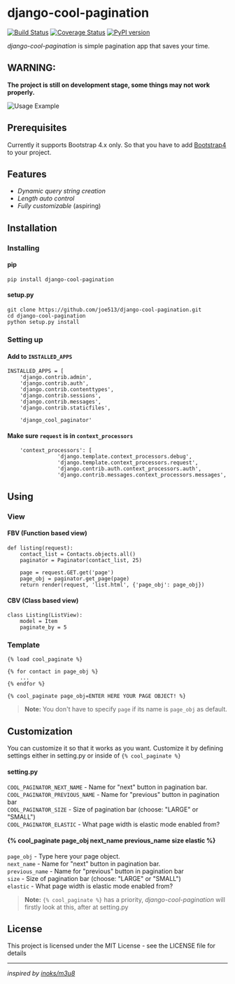 # django-cool-pagination

[![Build Status](https://travis-ci.org/joe513/django-cool-pagination.svg?branch=master)](https://travis-ci.org/joe513/django-cool-pagination)
[![Coverage Status](https://coveralls.io/repos/github/joe513/django-cool-pagination/badge.svg?branch=master)](https://coveralls.io/github/joe513/django-cool-pagination?branch=master)
[![PyPI version](https://badge.fury.io/py/django-cool-pagination.svg)](https://badge.fury.io/py/django-cool-pagination)

*django-cool-pagination* is simple pagination app that saves your time.

## WARNING:
 **The project is still on development stage, some things may not work properly.**
 
<p align="center" >

![Usage Example](https://media.giphy.com/media/325f9CboTX86Eqa6he/giphy.gif)
</p>

## Prerequisites
Currently it supports Bootstrap 4.x only. So that you have to add [Bootstrap4](https://getbootstrap.com/docs/4.1/getting-started/download) to your project. <br/>

## Features 

   - _Dynamic query string creation_
   - _Length auto control_
   - _Fully customizable_ (aspiring)

## Installation
### Installing
#### pip
    pip install django-cool-pagination
#### setup.py
    git clone https://github.com/joe513/django-cool-pagination.git
    cd django-cool-pagination
    python setup.py install
### Setting up
#### Add to `INSTALLED_APPS`
    INSTALLED_APPS = [
        'django.contrib.admin',
        'django.contrib.auth',
        'django.contrib.contenttypes',
        'django.contrib.sessions',
        'django.contrib.messages',
        'django.contrib.staticfiles',
        
        'django_cool_paginator'
#### Make sure `request` is in `context_processors`
        'context_processors': [
                    'django.template.context_processors.debug',
                    'django.template.context_processors.request',
                    'django.contrib.auth.context_processors.auth',
                    'django.contrib.messages.context_processors.messages',

## Using

### View
#### FBV (Function based view)

    def listing(request):
        contact_list = Contacts.objects.all()
        paginator = Paginator(contact_list, 25)

        page = request.GET.get('page')
        page_obj = paginator.get_page(page)
        return render(request, 'list.html', {'page_obj': page_obj})

#### CBV (Class based view)

    class Listing(ListView):
        model = Item
        paginate_by = 5

### Template
    {% load cool_paginate %}
    
    {% for contact in page_obj %}
        ...
    {% endfor %}
    
    {% cool_paginate page_obj=ENTER HERE YOUR PAGE OBJECT! %}

> **Note:**
You don't have to specify `page` if its name is `page_obj` as default.

## Customization
You can customize it so that it works as you want. Customize it by defining settings either in setting.py or 
inside of `{% cool_paginate %} `

#### setting.py

`COOL_PAGINATOR_NEXT_NAME` - Name for "next" button in pagination bar. <br/>
`COOL_PAGINATOR_PREVIOUS_NAME` - Name for "previous" button in pagination bar <br/>
`COOL_PAGINATOR_SIZE` - Size of pagination bar (choose: "LARGE" or "SMALL") <br/>
`COOL_PAGINATOR_ELASTIC` - What page width is elastic mode enabled from?

#### {% cool_paginate page_obj next_name previous_name size elastic %}
`page_obj` - Type here your page object. <br/>
`next_name` - Name for "next" button in pagination bar. <br/>
`previous_name` - Name for "previous" button in pagination bar <br/>
`size` - Size of pagination bar (choose: "LARGE" or "SMALL") <br/>
`elastic` - What page width is elastic mode enabled from?

> **Note:**
> `{% cool_paginate %}` has a priority, _django-cool-pagination_ will firstly look at this, after at setting.py

## License
This project is licensed under the MIT License - see the LICENSE file for details
<hr/>


_inspired by [inoks/m3u8](https://github.com/inoks/m3u8)_
 
